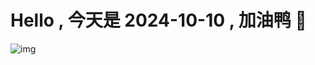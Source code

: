 
# Hello , 今天是 2024-10-10 , 加油鸭 🤭

![img](https://v1.jinrishici.com/all.svg?font-size=18&spacing=4)

